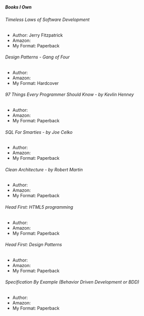##### Books I Own 

###### Timeless Laws of Software Development 
* Author:  Jerry Fitzpatrick
* Amazon:  
* My Format: Paperback




###### Design Patterns - Gang of Four
* Author:  
* Amazon:  
* My Format: Hardcover



###### 97 Things Every Programmer Should Know - by Kevlin Henney
* Author:  
* Amazon:  
* My Format: Paperback

###### SQL For Smarties - by Joe Celko
* Author:  
* Amazon:  
* My Format: Paperback


###### Clean Architecture - by Robert Martin
* Author:  
* Amazon:  
* My Format: Paperback


###### Head First:  HTML5 programming
* Author:  
* Amazon:  
* My Format: Paperback


###### Head First:  Design Patterns 
* Author:  
* Amazon:  
* My Format: Paperback


###### Specification By Example (Behavior Driven Development or BDD)
* Author:  
* Amazon:  
* My Format: Paperback